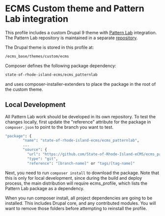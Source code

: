 # ECMS Custom theme and Pattern Lab integration

This profile includes a custom Drupal 9 theme with [Pattern Lab] integration.
The Pattern Lab repository is maintained in a separate [repository](https://github.com/State-of-Rhode-Island-eCMS/ecms_patternlab).

The Drupal theme is stored in this profile at:

```bash
/ecms_base/themes/custom/ecms
```

Composer defines the following package dependency:
```bash
state-of-rhode-island-ecms/ecms_patternlab
```
and uses composer-installer-extenders to place the package in the root of the custom theme.

## Local Development
All Pattern Lab work should be developed in its own repository. To test the changes locally,
first update the "reference" attribute for the package in `composer.json` 
to point to the branch you want to test.
```bash
"package": {
        "name": "state-of-rhode-island-ecms/ecms_patternlab",
        ...
        "source": {
          "url": "https://github.com/State-of-Rhode-Island-eCMS/ecms_patternlab",
          "type": "git",
          "reference": "[branch-name]" or "tags/[tag-name]"
```
Next, you need to run `composer install` to download the package. Note that
this is only for local development, since during the build and deploy process,
the main distribution will require ecms_profile, which lists the Pattern Lab package
as a dependency.

When you run composer install, all project dependencies are going to be installed.
This includes Drupal core, and any contributed modules. You will want to remove
those folders before attempting to reinstall the profile.

[Pattern Lab]: https://patternlab.io/

